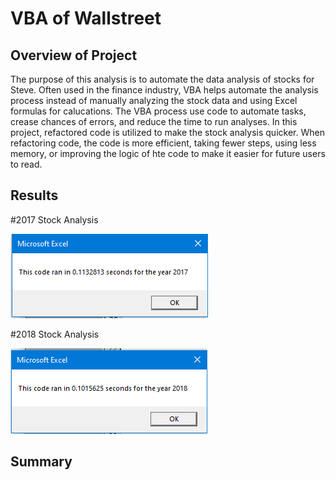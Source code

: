 # VBA of Wallstreet

## Overview of Project
The purpose of this analysis is to automate the data analysis of stocks for Steve. Often used in the finance industry, VBA helps automate the analysis process instead of manually analyzing the stock data and using Excel formulas for calucations. The VBA process use code to automate tasks, crease chances of errors, and reduce the time to run analyses. In this project, refactored code is utilized to make the stock analysis quicker. When refactoring code, the code is more efficient, taking fewer steps, using less memory, or improving the logic of hte code to make it easier for future users to read. 

## Results

#2017 Stock Analysis


![](Resources/VBA_Challenge_2017.PNG)

#2018 Stock Analysis


![](Resources/VBA_Challenge_2018.PNG)

## Summary




